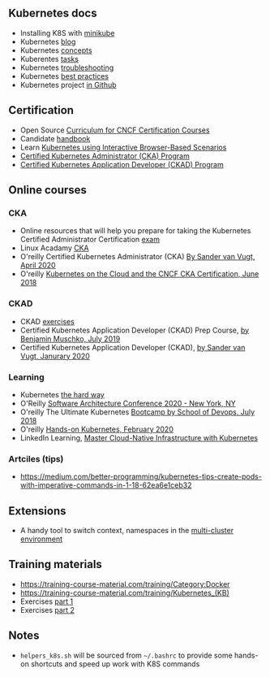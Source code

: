 ## Kubernetes docs

- Installing K8S with [minikube](https://kubernetes.io/docs/setup/learning-environment/minikube/)
- Kubernetes [blog](https://kubernetes.io/blog/)
- Kubernetes [concepts](https://kubernetes.io/docs/concepts/)
- Kuberentes [tasks](https://kubernetes.io/docs/tasks/)
- Kubernetes [troubleshooting](https://kubernetes.io/docs/tasks/debug-application-cluster/troubleshooting/)
- Kubernetes [best practices](https://kubernetes.io/docs/setup/best-practices/)
- Kubernetes project [in Github](https://github.com/kubernetes/)

## Certification

- Open Source [Curriculum for CNCF Certification Courses](https://github.com/cncf/curriculum)
- Candidate [handbook](https://docs.linuxfoundation.org/tc-docs/certification/lf-candidate-handbook)
- Learn [Kubernetes using Interactive Browser-Based Scenarios](https://www.katacoda.com/courses/kubernetes)
- [Certified Kubernetes Administrator (CKA) Program](https://www.cncf.io/certification/cka/)
- [Certified Kubernetes Application Developer (CKAD) Program](https://www.cncf.io/certification/ckad/)

## Online courses

### CKA
- Online resources that will help you prepare for taking the Kubernetes Certified Administrator Certification [exam](https://github.com/walidshaari/Kubernetes-Certified-Administrator)
- Linux Acadamy [CKA](https://linuxacademy.com/course/cloud-native-certified-kubernetes-administrator-cka/)
- O'reilly Certified Kubernetes Administrator (CKA) [By Sander van Vugt, April 2020](https://learning.oreilly.com/videos/certified-kubernetes-administrator/)
- O'reilly [Kubernetes on the Cloud and the CNCF CKA Certification, June 2018](https://learning.oreilly.com/videos/kubernetes-on-the/9781789531565)

### CKAD

- CKAD [exercises](https://github.com/dgkanatsios/CKAD-exercises)
- Certified Kubernetes Application Developer (CKAD) Prep Course, [by Benjamin Muschko, July 2019](https://learning.oreilly.com/videos/certified-kubernetes-application/9780136677628)
- Certified Kubernetes Application Developer (CKAD), [by Sander van Vugt, Janurary 2020](https://learning.oreilly.com/videos/certified-kubernetes-application/9780136677628)

### Learning

- Kubernetes [the hard way](https://github.com/kelseyhightower/kubernetes-the-hard-way)
- O'Reilly [Software Architecture Conference 2020 - New York, NY](https://learning.oreilly.com/videos/oreilly-software-architecture/0636920333777)
- O'reilly The Ultimate Kubernetes [Bootcamp by School of Devops, July 2018](https://learning.oreilly.com/videos/the-ultimate-kubernetes/9781789534115)
- O'reilly [Hands-on Kubernetes, February 2020](https://learning.oreilly.com/videos/hands-on-kubernetes/9780136702887)
- LinkedIn Learning, [Master Cloud-Native Infrastructure with Kubernetes](https://www.linkedin.com/learning/paths/master-cloud-native-infrastructure-with-kubernetes?u=2095204)

### Artciles (tips)

- https://medium.com/better-programming/kubernetes-tips-create-pods-with-imperative-commands-in-1-18-62ea6e1ceb32

## Extensions

- A handy tool to switch context, namespaces in the [multi-cluster environment](https://github.com/blendle/kns)

## Training materials

- https://training-course-material.com/training/Category:Docker
- https://training-course-material.com/training/Kubernetes_(KB)
- Exercises [part 1](http://ds.kamilbaran.pl/training/kube1.zip)
- Exercises [part 2](http://ds.kamilbaran.pl/training/kube2.zip)

## Notes

- `helpers_k8s.sh` will be sourced from `~/.bashrc` to provide some hands-on shortcuts and speed up work with K8S commands
